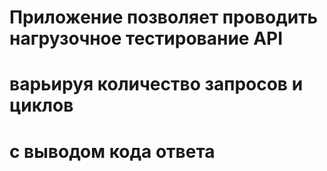 # Приложение позволяет проводить нагрузочное тестирование API
# варьируя количество запросов и циклов
# с выводом кода ответа